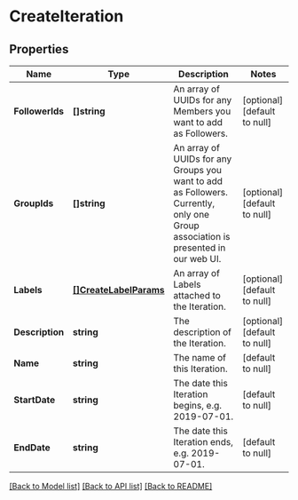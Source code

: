 # CreateIteration

## Properties
Name | Type | Description | Notes
------------ | ------------- | ------------- | -------------
**FollowerIds** | **[]string** | An array of UUIDs for any Members you want to add as Followers. | [optional] [default to null]
**GroupIds** | **[]string** | An array of UUIDs for any Groups you want to add as Followers. Currently, only one Group association is presented in our web UI. | [optional] [default to null]
**Labels** | [**[]CreateLabelParams**](CreateLabelParams.md) | An array of Labels attached to the Iteration. | [optional] [default to null]
**Description** | **string** | The description of the Iteration. | [optional] [default to null]
**Name** | **string** | The name of this Iteration. | [default to null]
**StartDate** | **string** | The date this Iteration begins, e.g. 2019-07-01. | [default to null]
**EndDate** | **string** | The date this Iteration ends, e.g. 2019-07-01. | [default to null]

[[Back to Model list]](../README.md#documentation-for-models) [[Back to API list]](../README.md#documentation-for-api-endpoints) [[Back to README]](../README.md)

